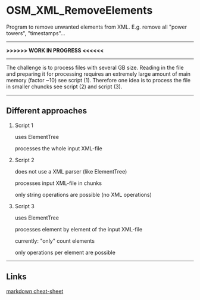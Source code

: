 # OSM_XML_RemoveElements
Program to remove unwanted elements from XML. E.g. remove all "power towers", "timestamps"...

---
**>>>>>> WORK IN PROGRESS <<<<<<**

---

The challenge is to process files with several GB size. Reading in the file and 
preparing it for processing requires an extremely large amount of main memory 
(factor ~10) see script (1). Therefore one idea is to process the file in smaller chuncks 
see script (2) and script (3).

---

## Different approaches

1. Script 1

    uses ElementTree

    processes the whole input XML-file

2. Script 2

    does not use a XML parser (like ElementTree)

    processes input XML-file in chunks

    only string operations are possible (no XML operations)


3. Script 3

    uses ElementTree

    processes element by element of the input XML-file

    currently: "only" count elements

    only operations per element are possible

---

## Links
[markdown cheat-sheet](https://www.markdownguide.org/cheat-sheet/)

